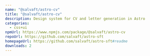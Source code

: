 ```yaml
---
name: "@salvaft/astro-cv"
title: "@salvaft/astro-cv"
description: Design system for CV and letter generation in Astro
categories:
  - css+ui
npmUrl: https://www.npmjs.com/package/@salvaft/astro-cv
repoUrl: https://github.com/salvaft/astro-sft
homepageUrl: https://github.com/salvaft/astro-sft#readme
downloads: 2
---
```

